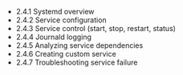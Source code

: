 

- 2.4.1 Systemd overview
- 2.4.2 Service configuration
- 2.4.3 Service control (start, stop, restart, status)
- 2.4.4 Journald logging
- 2.4.5 Analyzing service dependencies
- 2.4.6 Creating custom service
- 2.4.7 Troubleshooting service failure